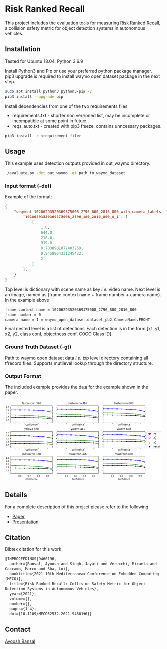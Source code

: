 # Risk Ranked Recall
This project includes the evaluation tools for measuring [Risk Ranked Recall](https://arxiv.org/pdf/2106.04146.pdf), a collision safety metric for object detection systems in autonomous vehicles.


## Installation
Tested for Ubuntu 18.04, Python 3.6.9

Install Python3 and Pip or use your preferred python package manager.
pip3 upgrade is required to install waymo open dataset package in the next step.
```bash
sudo apt install python3 python3-pip -y
pip3 install --upgrade pip
```

Install dependencies from one of the two requirements files

* requirements.txt - shorter non versioned list, may be incomplete or incompatible at some point in future.
* reqs_auto.txt - created with pip3 freeze, contains unncessary packages.

```bash
pip3 install -r <requirement file>
```


## Usage
This example uses detection outputs provided in out_waymo directory.

```bash
./evaluate.py -det out_waymo -gt path_to_waymo_dataset
```

### Input format (-det)
Example of the format:

```json
{
    "segment-10206293520369375008_2796_800_2816_800_with_camera_labels.tfrecord": {
        "10206293520369375008_2796_800_2816_800_0_1": [
            [
                1.0,
                644.0,
                218.0,
                919.0,
                0.7838901877403259,
                0.9458864331245422,
                2
            ]
        ],
    }
}
```

Top level is dictionary with scene name as key *i.e.* video name.
Next level is an image, named as (frame context name + frame number + camera name). In the example above
```
frame context name = 10206293520369375008_2796_800_2816_800
frame number = 0
camera name = 1 = waymo_open_dataset.dataset_pb2.CameraName.FRONT
```
Final nested level is a list of detections. Each detection is in the form [x1, y1, x2, y2, class conf, objectness conf, COCO Class ID].

### Ground Truth Dataset (-gt)
Path to waymo open dataset data *i.e.* top level directory containing all tfrecord files.
Supports mutilevel lookup through the directory structure.

### Output Format
The included example provides the data for the example shown in the paper.

![Output Graph](./waymo_curves.png)


## Details
For a complete description of this project please refer to the following:
* [Paper](https://arxiv.org/pdf/2106.04146.pdf)
* [Presentation](Presentation.mp4)

## Citation
Bibtex citation for this work:
```
@INPROCEEDINGS{9460196,
  author={Bansal, Ayoosh and Singh, Jayati and Verucchi, Micaela and Caccamo, Marco and Sha, Lui},
  booktitle={2021 10th Mediterranean Conference on Embedded Computing (MECO)}, 
  title={Risk Ranked Recall: Collision Safety Metric for Object Detection Systems in Autonomous Vehicles}, 
  year={2021},
  volume={},
  number={},
  pages={1-4},
  doi={10.1109/MECO52532.2021.9460196}}
```

## Contact
[Ayoosh Bansal](mailto:ayooshb2@illinois.edu)


